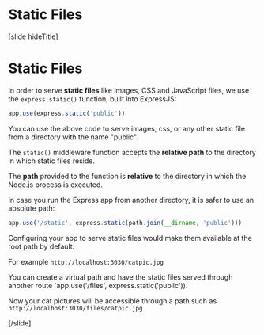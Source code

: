 # Static Files

[slide hideTitle]
# Static Files

In order to serve **static files** like images, CSS and JavaScript files, we use the `express.static()` function, built into ExpressJS:

```js
app.use(express.static('public'))
```

You can use the above code to serve images, css, or any other static file from a directory with the name "public".

The `static()` middleware function accepts the **relative path** to the directory in which static files reside.

The **path** provided to the function is **relative** to the directory in which the Node.js process is executed. 

In case you run the Express app from another directory, it is safer to use an absolute path:

```js
app.use('/static', express.static(path.join(__dirname, 'public')))
```

Configuring your app to serve static files would make them available at the root path by default.

For example `http://localhost:3030/catpic.jpg`

You can create a virtual path and have the static files served through another route `app.use('/files', express.static('public')).

Now your cat pictures will be accessible through a path such as `http://localhost:3030/files/catpic.jpg`

[/slide]

